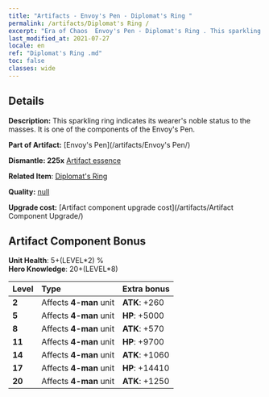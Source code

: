 ```yaml
---
title: "Artifacts - Envoy's Pen - Diplomat's Ring "
permalink: /artifacts/Diplomat's Ring /
excerpt: "Era of Chaos  Envoy's Pen - Diplomat's Ring . This sparkling ring indicates its wearer's noble status to the masses. It is one of the components of the Envoy's Pen."
last_modified_at: 2021-07-27
locale: en
ref: "Diplomat's Ring .md"
toc: false
classes: wide
---
```




## Details

 **Description:** This sparkling ring indicates its wearer's noble status to the masses. It is one of the components of the Envoy's Pen.

 **Part of Artifact:** [Envoy's Pen](/artifacts/Envoy's Pen/)

 **Dismantle: 225x** [Artifact essence](/Items/con_905/)

 **Related Item**: [Diplomat's Ring ](/Items/art_2157/)

 **Quality:** [null](/artifacts/null/)

 **Upgrade cost:** [Artifact component upgrade cost](/artifacts/Artifact Component Upgrade/)

## Artifact Component Bonus

  **Unit Health**: 5+(LEVEL\*2) %<br/>**Hero Knowledge**: 20+(LEVEL\*8)

  |  Level  | Type |    Extra bonus  | 
  |:--------|:-----|:----------------| 
  | **2** | Affects **4-man** unit | **ATK**: +260 | 
  | **5** | Affects **4-man** unit | **HP**: +5000 | 
  | **8** | Affects **4-man** unit | **ATK**: +570 | 
  | **11** | Affects **4-man** unit | **HP**: +9700 | 
  | **14** | Affects **4-man** unit | **ATK**: +1060 | 
  | **17** | Affects **4-man** unit | **HP**: +14410 | 
  | **20** | Affects **4-man** unit | **ATK**: +1250 | 
